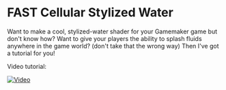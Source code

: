 # FAST Cellular Stylized Water

Want to make a cool, stylized-water shader for your Gamemaker game but don't know how? Want to give your players the ability to splash fluids anywhere in the game world? (don't take that the wrong way) Then I've got a tutorial for you!

Video tutorial:

[![Video](https://img.youtube.com/vi/5Bn3kCeCP8g/maxresdefault.jpg)](https://www.youtube.com/watch?v=5Bn3kCeCP8g)
